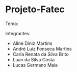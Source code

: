 # Projeto-Fatec

Tema:

Integrantes:
<ul>
    <li>Aline Diniz Martins</li>
    <li>André Luiz Fonseca Martins</li>
    <li>Carla Renata da Silva Brito</li>
    <li>Luan da Silva Costa</li>
    <li>Lucas Germano Maia</li>
</ul> 